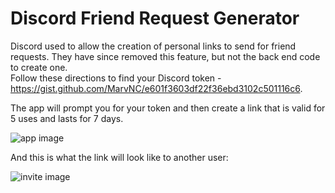 # Discord Friend Request Generator

Discord used to allow the creation of personal links to send for friend requests. They have since removed this feature, but not the back end code to create one.   
Follow these directions to find your Discord token - https://gist.github.com/MarvNC/e601f3603df22f36ebd3102c501116c6.   

The app will prompt you for your token and then create a link that is valid for 5 uses and lasts for 7 days.   

![app image](https://github.com/Faugnom1/Discord-Firend-Invite-Generator/blob/main/App-Ui.png?raw=true)   

And this is what the link will look like to another user:  

![invite image](https://github.com/Faugnom1/Discord-Firend-Invite-Generator/blob/main/Invite-Example.png?raw=true)


